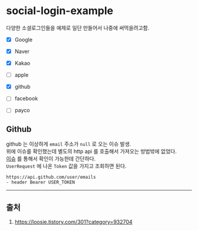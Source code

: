 # social-login-example

다양한 소셜로그인들을 예제로 일단 만들어서 나중에 써먹을려고함.  

* [x] Google
* [x] Naver
* [x] Kakao
* [ ] apple
* [x] github
* [ ] facebook
* [ ] payco


## Github

github 는 이상하게 `email` 주소가 `null` 로 오는 이슈 발생.   
위에 이슈를 확인했는데 별도의 http api 를 호출해서 가져오는 방법밖에 없었다.  
[이슈](https://github.com/nextauthjs/next-auth/issues/374) 를 통해서 확인이 가능한데 간단하다.  
`UserRequest` 에 나온 `Token` 값을 가지고 조회하면 된다.  
```
https://api.github.com/user/emails
- header Bearer USER_TOKEN 
```

***

## 출처

1. https://loosie.tistory.com/301?category=932704